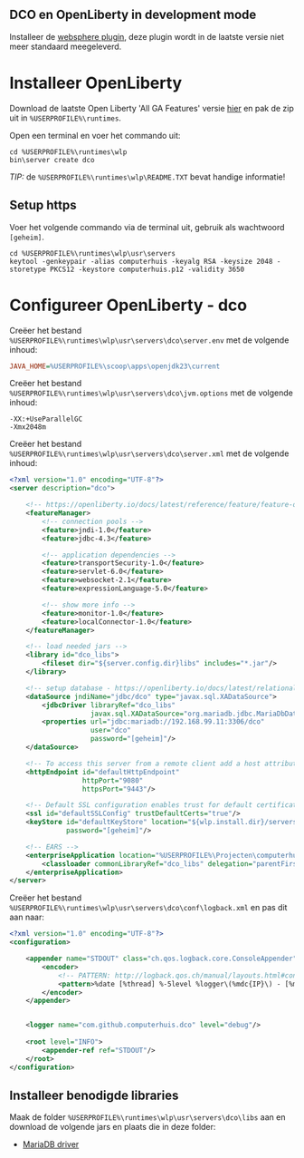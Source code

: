## DCO en OpenLiberty in development mode

Installeer de [websphere plugin](https://plugins.jetbrains.com/plugin/18723-websphere),
deze plugin wordt in de laatste versie niet meer standaard meegeleverd.

# Installeer OpenLiberty

Download de laatste Open Liberty 'All GA Features' versie [hier](https://openliberty.io/start/#runtime_releases) en pak
de zip uit in `%USERPROFILE%\runtimes`.

Open een terminal en voer het commando uit:

```shell
cd %USERPROFILE%\runtimes\wlp
bin\server create dco
```

*TIP:* de `%USERPROFILE%\runtimes\wlp\README.TXT` bevat handige informatie!

## Setup https

Voer het volgende commando via de terminal uit, gebruik als wachtwoord `[geheim]`.

```shell
cd %USERPROFILE%\runtimes\wlp\usr\servers
keytool -genkeypair -alias computerhuis -keyalg RSA -keysize 2048 -storetype PKCS12 -keystore computerhuis.p12 -validity 3650
```

# Configureer OpenLiberty - dco

Creëer het bestand `%USERPROFILE%\runtimes\wlp\usr\servers\dco\server.env` met de volgende inhoud:

```ini
JAVA_HOME=%USERPROFILE%\scoop\apps\openjdk23\current
```

Creëer het bestand `%USERPROFILE%\runtimes\wlp\usr\servers\dco\jvm.options` met de volgende inhoud:

```
-XX:+UseParallelGC
-Xmx2048m
```

Creëer het bestand `%USERPROFILE%\runtimes\wlp\usr\servers\dco\server.xml` met de volgende inhoud:

```xml
<?xml version="1.0" encoding="UTF-8"?>
<server description="dco">

    <!-- https://openliberty.io/docs/latest/reference/feature/feature-overview.html -->
    <featureManager>
        <!-- connection pools -->
        <feature>jndi-1.0</feature>
        <feature>jdbc-4.3</feature>

        <!-- application dependencies -->
        <feature>transportSecurity-1.0</feature>
        <feature>servlet-6.0</feature>
        <feature>websocket-2.1</feature>
        <feature>expressionLanguage-5.0</feature>

        <!-- show more info -->
        <feature>monitor-1.0</feature>
        <feature>localConnector-1.0</feature>
    </featureManager>

    <!-- load needed jars -->
    <library id="dco_libs">
        <fileset dir="${server.config.dir}libs" includes="*.jar"/>
    </library>

    <!-- setup database - https://openliberty.io/docs/latest/relational-database-connections-JDBC.html#unknown -->
    <dataSource jndiName="jdbc/dco" type="javax.sql.XADataSource">
        <jdbcDriver libraryRef="dco_libs"
                    javax.sql.XADataSource="org.mariadb.jdbc.MariaDbDataSource"/>
        <properties url="jdbc:mariadb://192.168.99.11:3306/dco"
                    user="dco"
                    password="[geheim]"/>
    </dataSource>

    <!-- To access this server from a remote client add a host attribute to the following element, e.g. host="*" -->
    <httpEndpoint id="defaultHttpEndpoint"
                  httpPort="9080"
                  httpsPort="9443"/>

    <!-- Default SSL configuration enables trust for default certificates from the Java runtime -->
    <ssl id="defaultSSLConfig" trustDefaultCerts="true"/>
    <keyStore id="defaultKeyStore" location="${wlp.install.dir}/servers/computerhuis.p12" type="PKCS12"
              password="[geheim]"/>

    <!-- EARS -->
    <enterpriseApplication location="%USERPROFILE%\Projecten\computerhuis\dco-desktop\target\dco.ear">
        <classloader commonLibraryRef="dco_libs" delegation="parentFirst"/>
    </enterpriseApplication>
</server>

```

Creëer het bestand `%USERPROFILE%\runtimes\wlp\usr\servers\dco\conf\logback.xml` en pas dit aan naar:

```xml
<?xml version="1.0" encoding="UTF-8"?>
<configuration>

    <appender name="STDOUT" class="ch.qos.logback.core.ConsoleAppender">
        <encoder>
            <!-- PATTERN: http://logback.qos.ch/manual/layouts.html#conversionWord -->
            <pattern>%date [%thread] %-5level %logger\(%mdc{IP}\) - [%mdc{RID}] %message%n</pattern>
        </encoder>
    </appender>


    <logger name="com.github.computerhuis.dco" level="debug"/>
    
    <root level="INFO">
        <appender-ref ref="STDOUT"/>
    </root>
</configuration>

```

## Installeer benodigde libraries

Maak de folder `%USERPROFILE%\runtimes\wlp\usr\servers\dco\libs` aan en download de volgende jars en plaats die in deze
folder:

- [MariaDB driver](https://repo1.maven.org/maven2/org/mariadb/jdbc/mariadb-java-client/3.5.1/mariadb-java-client-3.5.1.jar)
